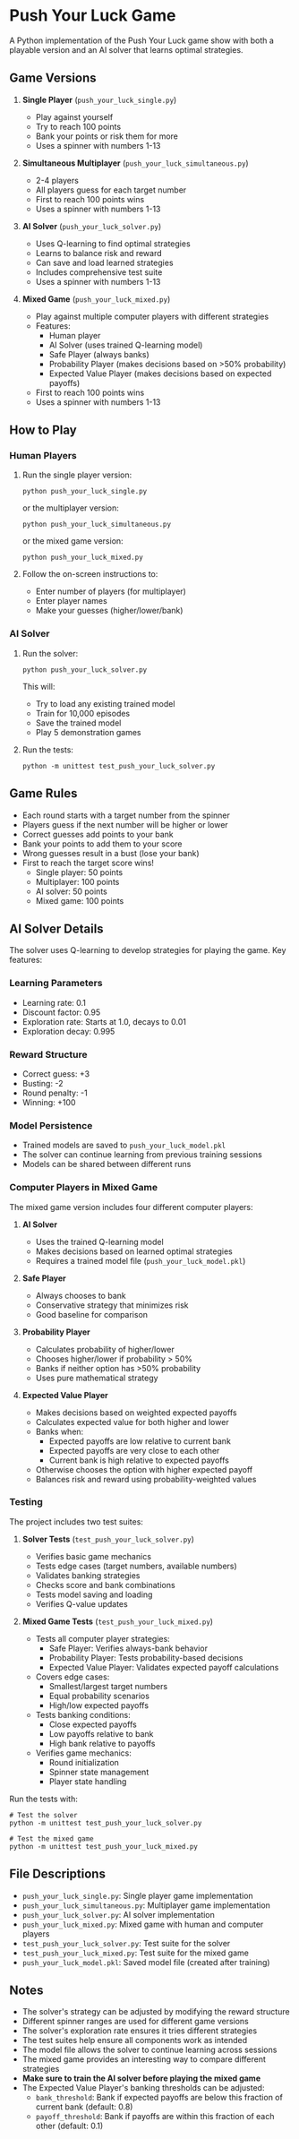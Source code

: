 # Push Your Luck Game

A Python implementation of the Push Your Luck game show with both a playable version and an AI solver that learns optimal strategies.

## Game Versions

1. **Single Player** (`push_your_luck_single.py`)
   - Play against yourself
   - Try to reach 100 points
   - Bank your points or risk them for more
   - Uses a spinner with numbers 1-13

2. **Simultaneous Multiplayer** (`push_your_luck_simultaneous.py`)
   - 2-4 players
   - All players guess for each target number
   - First to reach 100 points wins
   - Uses a spinner with numbers 1-13

3. **AI Solver** (`push_your_luck_solver.py`)
   - Uses Q-learning to find optimal strategies
   - Learns to balance risk and reward
   - Can save and load learned strategies
   - Includes comprehensive test suite
   - Uses a spinner with numbers 1-13

4. **Mixed Game** (`push_your_luck_mixed.py`)
   - Play against multiple computer players with different strategies
   - Features:
     - Human player
     - AI Solver (uses trained Q-learning model)
     - Safe Player (always banks)
     - Probability Player (makes decisions based on >50% probability)
     - Expected Value Player (makes decisions based on expected payoffs)
   - First to reach 100 points wins
   - Uses a spinner with numbers 1-13

## How to Play

### Human Players
1. Run the single player version:
   ```
   python push_your_luck_single.py
   ```
   or the multiplayer version:
   ```
   python push_your_luck_simultaneous.py
   ```
   or the mixed game version:
   ```
   python push_your_luck_mixed.py
   ```

2. Follow the on-screen instructions to:
   - Enter number of players (for multiplayer)
   - Enter player names
   - Make your guesses (higher/lower/bank)

### AI Solver
1. Run the solver:
   ```
   python push_your_luck_solver.py
   ```
   This will:
   - Try to load any existing trained model
   - Train for 10,000 episodes
   - Save the trained model
   - Play 5 demonstration games

2. Run the tests:
   ```
   python -m unittest test_push_your_luck_solver.py
   ```

## Game Rules

- Each round starts with a target number from the spinner
- Players guess if the next number will be higher or lower
- Correct guesses add points to your bank
- Bank your points to add them to your score
- Wrong guesses result in a bust (lose your bank)
- First to reach the target score wins!
  - Single player: 50 points
  - Multiplayer: 100 points
  - AI solver: 50 points
  - Mixed game: 100 points

## AI Solver Details

The solver uses Q-learning to develop strategies for playing the game. Key features:

### Learning Parameters
- Learning rate: 0.1
- Discount factor: 0.95
- Exploration rate: Starts at 1.0, decays to 0.01
- Exploration decay: 0.995

### Reward Structure
- Correct guess: +3
- Busting: -2
- Round penalty: -1
- Winning: +100

### Model Persistence
- Trained models are saved to `push_your_luck_model.pkl`
- The solver can continue learning from previous training sessions
- Models can be shared between different runs

### Computer Players in Mixed Game
The mixed game version includes four different computer players:

1. **AI Solver**
   - Uses the trained Q-learning model
   - Makes decisions based on learned optimal strategies
   - Requires a trained model file (`push_your_luck_model.pkl`)

2. **Safe Player**
   - Always chooses to bank
   - Conservative strategy that minimizes risk
   - Good baseline for comparison

3. **Probability Player**
   - Calculates probability of higher/lower
   - Chooses higher/lower if probability > 50%
   - Banks if neither option has >50% probability
   - Uses pure mathematical strategy

4. **Expected Value Player**
   - Makes decisions based on weighted expected payoffs
   - Calculates expected value for both higher and lower
   - Banks when:
     - Expected payoffs are low relative to current bank
     - Expected payoffs are very close to each other
     - Current bank is high relative to expected payoffs
   - Otherwise chooses the option with higher expected payoff
   - Balances risk and reward using probability-weighted values

### Testing
The project includes two test suites:

1. **Solver Tests** (`test_push_your_luck_solver.py`)
   - Verifies basic game mechanics
   - Tests edge cases (target numbers, available numbers)
   - Validates banking strategies
   - Checks score and bank combinations
   - Tests model saving and loading
   - Verifies Q-value updates

2. **Mixed Game Tests** (`test_push_your_luck_mixed.py`)
   - Tests all computer player strategies:
     - Safe Player: Verifies always-bank behavior
     - Probability Player: Tests probability-based decisions
     - Expected Value Player: Validates expected payoff calculations
   - Covers edge cases:
     - Smallest/largest target numbers
     - Equal probability scenarios
     - High/low expected payoffs
   - Tests banking conditions:
     - Close expected payoffs
     - Low payoffs relative to bank
     - High bank relative to payoffs
   - Verifies game mechanics:
     - Round initialization
     - Spinner state management
     - Player state handling

Run the tests with:
```
# Test the solver
python -m unittest test_push_your_luck_solver.py

# Test the mixed game
python -m unittest test_push_your_luck_mixed.py
```

## File Descriptions

- `push_your_luck_single.py`: Single player game implementation
- `push_your_luck_simultaneous.py`: Multiplayer game implementation
- `push_your_luck_solver.py`: AI solver implementation
- `push_your_luck_mixed.py`: Mixed game with human and computer players
- `test_push_your_luck_solver.py`: Test suite for the solver
- `test_push_your_luck_mixed.py`: Test suite for the mixed game
- `push_your_luck_model.pkl`: Saved model file (created after training)

## Notes

- The solver's strategy can be adjusted by modifying the reward structure
- Different spinner ranges are used for different game versions
- The solver's exploration rate ensures it tries different strategies
- The test suites help ensure all components work as intended
- The model file allows the solver to continue learning across sessions
- The mixed game provides an interesting way to compare different strategies
- **Make sure to train the AI solver before playing the mixed game**
- The Expected Value Player's banking thresholds can be adjusted:
  - `bank_threshold`: Bank if expected payoffs are below this fraction of current bank (default: 0.8)
  - `payoff_threshold`: Bank if payoffs are within this fraction of each other (default: 0.1)